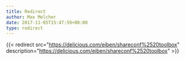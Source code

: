 ```yaml
---
title: Redirect
author: Max Melcher
date: 2017-11-05T15:47:59+00:00
type: redirect
---
```

{{< redirect src="https://delicious.com/eiben/shareconf%2520toolbox" description="https://delicious.com/eiben/shareconf%2520toolbox" >}}
